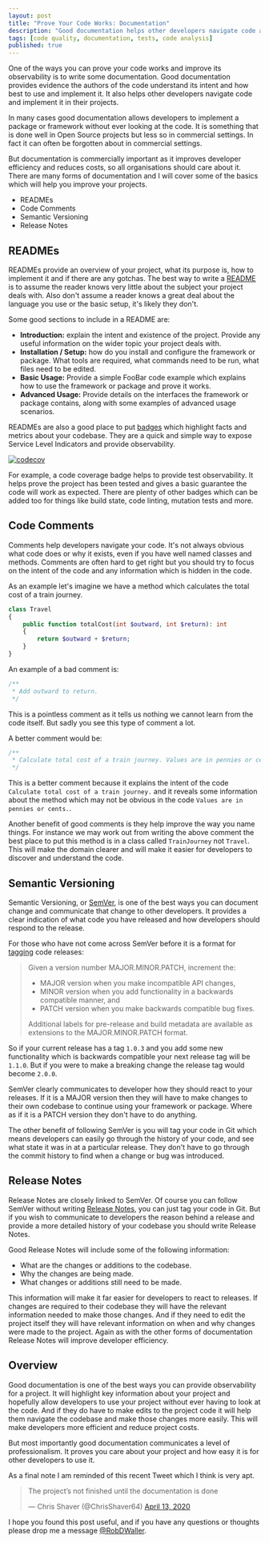 ```yaml
---
layout: post
title: "Prove Your Code Works: Documentation"
description: "Good documentation helps other developers navigate code and implement it in their projects. "
tags: [code quality, documentation, tests, code analysis]
published: true
---
```

One of the ways you can prove your code works and improve its observability is to write some documentation. Good documentation provides evidence the authors of the code understand its intent and how best to use and implement it. It also helps other developers navigate code and implement it in their projects.

In many cases good documentation allows developers to implement a package or framework without ever looking at the code. It is something that is done well in Open Source projects but less so in commercial settings. In fact it can often be forgotten about in commercial settings.

But documentation is commercially important as it improves developer efficiency and reduces costs, so all organisations should care about it. There are many forms of documentation and I will cover some of the basics which will help you improve your projects.

- READMEs
- Code Comments
- Semantic Versioning
- Release Notes

## READMEs

READMEs provide an overview of your project, what its purpose is, how to implement it and if there are any gotchas. The best way to write a [README](https://github.com/RobDWaller/ReallySimpleJWT/blob/master/readme.md) is to assume the reader knows very little about the subject your project deals with. Also don't assume a reader knows a great deal about the language you use or the basic setup, it's likely they don't.

Some good sections to include in a README are:

- **Introduction:** explain the intent and existence of the project. Provide any useful information on the wider topic your project deals with.
- **Installation / Setup:** how do you install and configure the framework or package. What tools are required, what commands need to be run, what files need to be edited.
- **Basic Usage:** Provide a simple FooBar code example which explains how to use the framework or package and prove it works.  
- **Advanced Usage:** Provide details on the interfaces the framework or package contains, along with some examples of advanced usage scenarios.

READMEs are also a good place to put [badges](https://shields.io/) which highlight facts and metrics about your codebase. They are a quick and simple way to expose Service Level Indicators and provide observability.

[![codecov](https://codecov.io/gh/RobDWaller/ReallySimpleJWT/branch/master/graph/badge.svg)](https://codecov.io/gh/RobDWaller/ReallySimpleJWT)

For example, a code coverage badge helps to provide test observability. It helps prove the project has been tested and gives a basic guarantee the code will work as expected. There are plenty of other badges which can be added too for things like build state, code linting, mutation tests and more.  

## Code Comments 

Comments help developers navigate your code. It's not always obvious what code does or why it exists, even if you have well named classes and methods. Comments are often hard to get right but you should try to focus on the intent of the code and any information which is hidden in the code.

As an example let's imagine we have a method which calculates the total cost of a train journey.

```php
class Travel 
{
    public function totalCost(int $outward, int $return): int
    {
        return $outward + $return;
    }
}
```

An example of a bad comment is:

```php
/** 
 * Add outward to return.  
 */
```

This is a pointless comment as it tells us nothing we cannot learn from the code itself. But sadly you see this type of comment a lot.

A better comment would be:

```php
/**
 * Calculate total cost of a train journey. Values are in pennies or cents. 
 */
```

This is a better comment because it explains the intent of the code `Calculate total cost of a train journey.` and it reveals some information about the method which may not be obvious in the code `Values are in pennies or cents.`.

Another benefit of good comments is they help improve the way you name things. For instance we may work out from writing the above comment the best place to put this method is in a class called `TrainJourney` not `Travel`. This will make the domain clearer and will make it easier for developers to discover and understand the code. 

## Semantic Versioning

Semantic Versioning, or [SemVer](https://semver.org/), is one of the best ways you can document change and communicate that change to other developers. It provides a clear indication of what code you have released and how developers should respond to the release.

For those who have not come across SemVer before it is a format for [tagging](https://git-scm.com/book/en/v2/Git-Basics-Tagging) code releases: 

> Given a version number MAJOR.MINOR.PATCH, increment the:
>
> - MAJOR version when you make incompatible API changes,
> - MINOR version when you add functionality in a backwards compatible manner, and
> - PATCH version when you make backwards compatible bug fixes.
> 
> Additional labels for pre-release and build metadata are available as extensions to the MAJOR.MINOR.PATCH format.

So if your current release has a tag `1.0.3` and you add some new functionality which is backwards compatible your next release tag will be `1.1.0`. But if you were to make a breaking change the release tag would become `2.0.0`.

SemVer clearly communicates to developer how they should react to your releases. If it is a MAJOR version then they will have to make changes to their own codebase to continue using your framework or package. Where as if it is a PATCH version they don't have to do anything. 

The other benefit of following SemVer is you will tag your code in Git which means developers can easily go through the history of your code, and see what state it was in at a particular release. They don't have to go through the commit history to find when a change or bug was introduced.

## Release Notes

Release Notes are closely linked to SemVer. Of course you can follow SemVer without writing [Release Notes](https://github.com/RobDWaller/ReallySimpleJWT/releases), you can just tag your code in Git. But if you wish to communicate to developers the reason behind a release and provide a more detailed history of your codebase you should write Release Notes.

Good Release Notes will include some of the following information:

- What are the changes or additions to the codebase.
- Why the changes are being made.
- What changes or additions still need to be made.

This information will make it far easier for developers to react to releases. If changes are required to their codebase they will have the relevant information needed to make those changes. And if they need to edit the project itself they will have relevant information on when and why changes were made to the project. Again as with the other forms of documentation Release Notes will improve developer efficiency. 

## Overview

Good documentation is one of the best ways you can provide observability for a project. It will highlight key information about your project and hopefully allow developers to use your project without ever having to look at the code. And if they do have to make edits to the project code it will help them navigate the codebase and make those changes more easily. This will make developers more efficient and reduce project costs.

But most importantly good documentation communicates a level of professionalism. It proves you care about your project and how easy it is for other developers to use it.

As a final note I am reminded of this recent Tweet which I think is very apt.

<blockquote class="twitter-tweet"><p lang="en" dir="ltr">The project’s not finished until the documentation is done</p>&mdash; Chris Shaver (@ChrisShaver64) <a href="https://twitter.com/ChrisShaver64/status/1249785215091802112?ref_src=twsrc%5Etfw">April 13, 2020</a></blockquote> <script async src="https://platform.twitter.com/widgets.js" charset="utf-8"></script>

I hope you found this post useful, and if you have any questions or thoughts please drop me a message [@RobDWaller](https://twitter.com/RobDWaller).